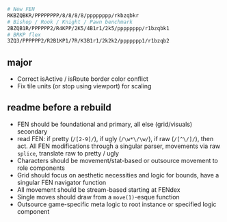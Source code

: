 
``` bash
# New FEN
RKBZQBKR/PPPPPPPP/8/8/8/8/pppppppp/rkbzqbkr
# Bishop / Rook / Knight / Pawn benchmark
2BZQB1R/PPPPPP2/R4KPP/2K5/4B1r1/2k5/pppppppp/r1bzqbk1
# BRKP flex
3ZQ3/PPPPPP2/R2B1KP1/7R/K3B1r1/2k2k2/ppppppp1/r1bzqb2
```

## major

* Correct isActive / isRoute border color conflict
* Fix tile units (or stop using viewport) for scaling

## readme before a rebuild

* FEN should be foundational and primary, all else (grid/visuals) secondary
* read FEN: if pretty (`/[2-9]/`), if ugly (`/\w*\/\w/`), if raw (`/[^\/]/`), then act. All FEN modifications through a singular parser, movements via raw `splice`, translate raw to pretty / ugly
* Characters should be movement/stat-based or outsource movement to role components
* Grid should focus on aesthetic necessities and logic for bounds, have a singular FEN navigator function
* All movement should be stream-based starting at FENdex
* Single moves should draw from a `move(1)`-esque function
* Outsource game-specific meta logic to root instance or specified logic component
